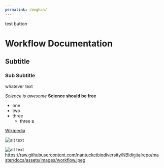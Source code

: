 ```yaml
---
permalink: /meghan/
---
```

<div class="dropbtn"><p>test button</p>

</div>


# Workflow Documentation
## Subtitle
### Sub Subtitle
whatever text

_Science is awesome_
**Science should be free**

* one
* two
* three
  * three a
  
[Wikipedia](http://www.wikipedia/org)

![alt text](https://raw.githubusercontent.com/nantucketbiodiversity/NBIdigitalrepo/master/docs/assets/images/workflow.jpeg "Workflow diagram")



![alt text](https://nantucketbiodiversity.github.io/NBIdigitalrepo/docs/assets/images/workflow.jpg "Workflow diagram")
https://raw.githubusercontent.com/nantucketbiodiversity/NBIdigitalrepo/master/docs/assets/images/workflow.jpeg

